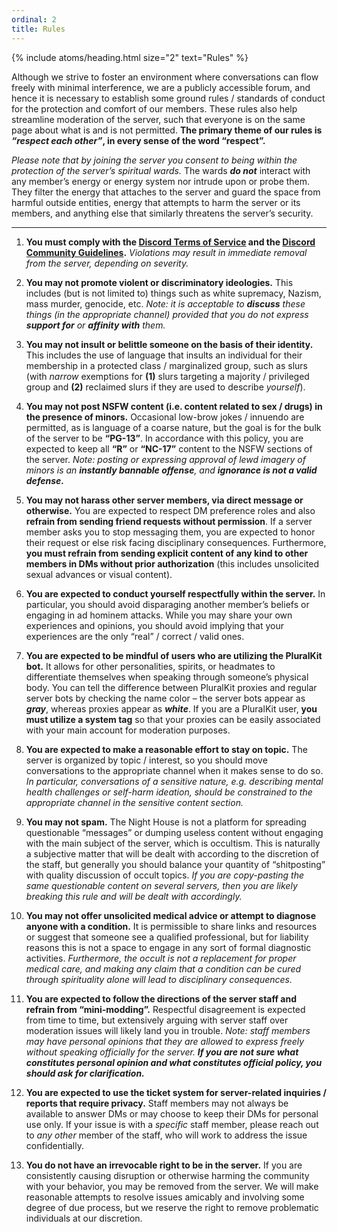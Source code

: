 ```yaml
---
ordinal: 2
title: Rules
---
```


{% include atoms/heading.html size="2" text="Rules" %}

Although we strive to foster an environment where conversations can flow freely with minimal interference, we are a publicly accessible forum, and hence it is necessary to establish some ground rules / standards of conduct for the protection and comfort of our members. These rules also help streamline moderation of the server, such that everyone is on the same page about what is and is not permitted. **The primary theme of our rules is *“respect each other”*, in every sense of the word “respect”.**

*Please note that by joining the server you consent to being within the protection of the server’s spiritual wards.* The wards **_do not_** interact with any member’s energy or energy system nor intrude upon or probe them. They filter the energy that attaches to the server and guard the space from harmful outside entities, energy that attempts to harm the server or its members, and anything else that similarly threatens the server’s security.

---

1. **You must comply with the [Discord Terms of Service](https://discord.com/terms) and the [Discord Community Guidelines](https://discord.com/guidelines).** *Violations may result in immediate removal from the server, depending on severity.*

2. **You may not promote violent or discriminatory ideologies.** This includes (but is not limited to) things such as white supremacy, Nazism, mass murder, genocide, etc. _Note: it is acceptable to **discuss** these things (in the appropriate channel) provided that you do not express **support for** or **affinity with** them._

3. **You may not insult or belittle someone on the basis of their identity.** This includes the use of language that insults an individual for their membership in a protected class / marginalized group, such as slurs (with *narrow* exemptions for **(1)** slurs targeting a majority / privileged group and **(2)** reclaimed slurs if they are used to describe *yourself*).

4. **You may not post NSFW content (i.e. content related to sex / drugs) in the presence of minors.** Occasional low-brow jokes / innuendo are permitted, as is language of a coarse nature, but the goal is for the bulk of the server to be **“PG-13”**. In accordance with this policy, you are expected to keep all **“R”** or **“NC-17”** content to the NSFW sections of the server. _Note: posting or expressing approval of lewd imagery of minors is an **instantly bannable offense**, and **ignorance is not a valid defense.**_

5. **You may not harass other server members, via direct message or otherwise.** You are expected to respect DM preference roles and also **refrain from sending friend requests without permission**. If a server member asks you to stop messaging them, you are expected to honor their request or else risk facing disciplinary consequences. Furthermore, **you must refrain from sending explicit content of any kind to other members in DMs without prior authorization** (this includes unsolicited sexual advances or visual content).

6. **You are expected to conduct yourself respectfully within the server.** In particular, you should avoid disparaging another member’s beliefs or engaging in ad hominem attacks. While you may share your own experiences and opinions, you should avoid implying that your experiences are the only “real” / correct / valid ones.

7. **You are expected to be mindful of users who are utilizing the PluralKit bot.** It allows for other personalities, spirits, or headmates to differentiate themselves when speaking through someone’s physical body. You can tell the difference between PluralKit proxies and regular server bots by checking the name color – the server bots appear as ***gray***, whereas proxies appear as ***white***. If you are a PluralKit user, **you must utilize a system tag** so that your proxies can be easily associated with your main account for moderation purposes.

8. **You are expected to make a reasonable effort to stay on topic.** The server is organized by topic / interest, so you should move conversations to the appropriate channel when it makes sense to do so. *In particular, conversations of a sensitive nature, e.g. describing mental health challenges or self-harm ideation, should be constrained to the appropriate channel in the sensitive content section.*

9. **You may not spam.** The Night House is not a platform for spreading questionable “messages” or dumping useless content without engaging with the main subject of the server, which is occultism. This is naturally a subjective matter that will be dealt with according to the discretion of the staff, but generally you should balance your quantity of “shitposting” with quality discussion of occult topics. *If you are copy-pasting the same questionable content on several servers, then you are likely breaking this rule and will be dealt with accordingly.*

10. **You may not offer unsolicited medical advice or attempt to diagnose anyone with a condition.** It is permissible to share links and resources or suggest that someone see a qualified professional, but for liability reasons this is not a space to engage in any sort of formal diagnostic activities. *Furthermore, the occult is not a replacement for proper medical care, and making any claim that a condition can be cured through spirituality alone will lead to disciplinary consequences.*

11. **You are expected to follow the directions of the server staff and refrain from “mini-modding”.** Respectful disagreement is expected from time to time, but extensively arguing with server staff over moderation issues will likely land you in trouble. _Note: staff members may have personal opinions that they are allowed to express freely without speaking officially for the server. **If you are not sure what constitutes personal opinion and what constitutes official policy, you should ask for clarification.**_

12. **You are expected to use the ticket system for server-related inquiries / reports that require privacy.** Staff members may not always be available to answer DMs or may choose to keep their DMs for personal use only. If your issue is with a *specific* staff member, please reach out to *any other* member of the staff, who will work to address the issue confidentially.

13. **You do not have an irrevocable right to be in the server.** If you are consistently causing disruption or otherwise harming the community with your behavior, you may be removed from the server. We will make reasonable attempts to resolve issues amicably and involving some degree of due process, but we reserve the right to remove problematic individuals at our discretion.
